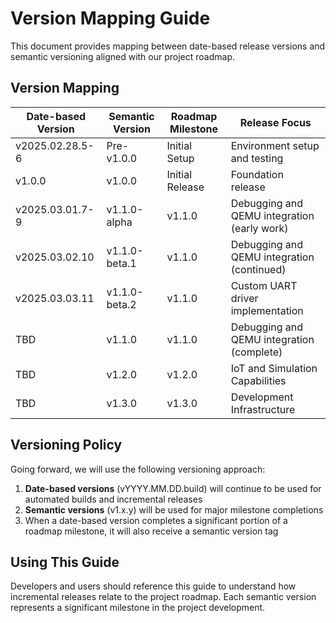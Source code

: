 # Version Mapping Guide

This document provides mapping between date-based release versions and semantic versioning aligned with our project roadmap.

## Version Mapping

| Date-based Version | Semantic Version | Roadmap Milestone | Release Focus |
|-------------------|------------------|-------------------|---------------|
| v2025.02.28.5-6   | Pre-v1.0.0       | Initial Setup     | Environment setup and testing |
| v1.0.0            | v1.0.0           | Initial Release   | Foundation release |
| v2025.03.01.7-9   | v1.1.0-alpha     | v1.1.0            | Debugging and QEMU integration (early work) |
| v2025.03.02.10    | v1.1.0-beta.1    | v1.1.0            | Debugging and QEMU integration (continued) |
| v2025.03.03.11    | v1.1.0-beta.2    | v1.1.0            | Custom UART driver implementation |
| TBD               | v1.1.0           | v1.1.0            | Debugging and QEMU integration (complete) |
| TBD               | v1.2.0           | v1.2.0            | IoT and Simulation Capabilities |
| TBD               | v1.3.0           | v1.3.0            | Development Infrastructure |

## Versioning Policy

Going forward, we will use the following versioning approach:

1. **Date-based versions** (vYYYY.MM.DD.build) will continue to be used for automated builds and incremental releases
2. **Semantic versions** (v1.x.y) will be used for major milestone completions
3. When a date-based version completes a significant portion of a roadmap milestone, it will also receive a semantic version tag

## Using This Guide

Developers and users should reference this guide to understand how incremental releases relate to the project roadmap. Each semantic version represents a significant milestone in the project development. 